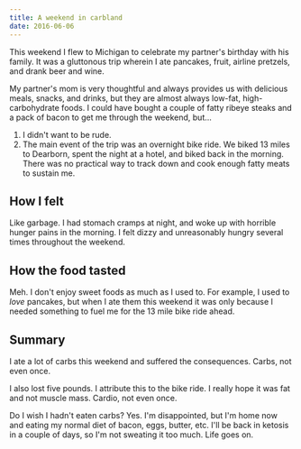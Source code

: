 ```yaml
---
title: A weekend in carbland
date: 2016-06-06
---
```


This weekend I flew to Michigan to celebrate my partner's birthday with his family. It was a gluttonous trip wherein I ate pancakes, fruit, airline pretzels, and drank beer and wine.

My partner's mom is very thoughtful and always provides us with delicious meals, snacks, and drinks, but they are almost always low-fat, high-carbohydrate foods. I could have bought a couple of fatty ribeye steaks and a pack of bacon to get me through the weekend, but...

1. I didn't want to be rude.
2. The main event of the trip was an overnight bike ride. We biked 13 miles to Dearborn, spent the night at a hotel, and biked back in the morning. There was no practical way to track down and cook enough fatty meats to sustain me.

## How I felt

Like garbage. I had stomach cramps at night, and woke up with horrible hunger pains in the morning. I felt dizzy and unreasonably hungry several times throughout the weekend.

## How the food tasted

Meh. I don't enjoy sweet foods as much as I used to. For example, I used to *love* pancakes, but when I ate them this weekend it was only because I needed something to fuel me for the 13 mile bike ride ahead.

## Summary

I ate a lot of carbs this weekend and suffered the consequences. Carbs, not even once.

I also lost five pounds. I attribute this to the bike ride. I really hope it was fat and not muscle mass. Cardio, not even once.

Do I wish I hadn't eaten carbs? Yes. I'm disappointed, but I'm home now and eating my normal diet of bacon, eggs, butter, etc. I'll be back in ketosis in a couple of days, so I'm not sweating it too much. Life goes on.
